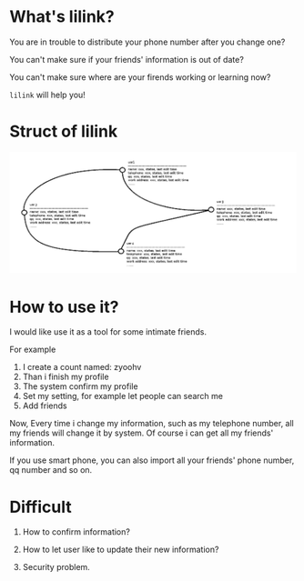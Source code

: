 # What's lilink?

You are in trouble to distribute your phone number after you change one?

You can't make sure if your friends' information is out of date?

You can't make sure where are your firends working or learning now?

`lilink` will help you!


# Struct of lilink

<img src="./image/show.png" width="800ps">

# How to use it?

I would like use it as a tool for some intimate friends.

For example

1.  I create a count named: zyoohv
2.  Than i finish my profile
3.  The system confirm my profile
4.  Set my setting, for example let people can search me
5.  Add friends

Now, Every time i change my information, such as my telephone number, all my friends will change it by system. Of course i can get all my friends' information.

If you use smart phone, you can also import all your friends' phone number, qq number and so on.

# Difficult

1.  How to confirm information?

2.  How to let user like to update their new information?

3.  Security problem.